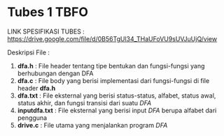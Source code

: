 # Tubes 1 TBFO

LINK SPESIFIKASI TUBES : https://drive.google.com/file/d/0B56TgUl34_THaUFoVU9sUVJuUjQ/view

Deskripsi File :
1. **dfa.h** : File header tentang tipe bentukan dan fungsi-fungsi yang berhubungan dengan DFA
2. **dfa.c** : File body yang berisi implementasi dari fungsi-fungsi di file header **dfa.h**
3. **dfa.txt** : File eksternal yang berisi status-status, alfabet, status awal, status akhir, dan fungsi transisi dari suatu *DFA*
4. **inputdfa.txt** : File eksternal yang berisi input *DFA* berupa alfabet dari pengguna
5. **drive.c** : File utama yang menjalankan program *DFA*
